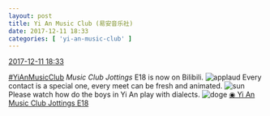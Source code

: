 ```yaml
---
layout: post
title: Yi An Music Club (易安音乐社)
date: 2017-12-11 18:33
categories: [ 'yi-an-music-club' ]
---
```


<div class="weibo-info">
  <a href="https://weibo.com/6094546964/Fzb2hxPi2">2017-12-11 18:33</a>
</div>

[#YiAnMusicClub](https://weibo.com/p/100808beae2e3e05b17b64f63ebedca39f19b2/super_index) *Music Club Jottings* E18 is now on Bilibili. ![applaud](https://img.t.sinajs.cn/t4/appstyle/expression/ext/normal/36/gza_org.gif) Every contact is a special one, every meet can be fresh and animated. ![sun](https://img.t.sinajs.cn/t4/appstyle/expression/ext/normal/e5/sun.gif) Please watch how do the boys in Yi An play with dialects. ![doge](https://img.t.sinajs.cn/t4/appstyle/expression/ext/normal/b6/doge_org.gif) [◉ Yi An Music Club Jottings E18](https://www.bilibili.com/video/av17057896/)
